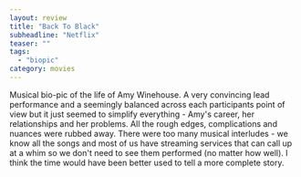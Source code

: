 ```yaml
---
layout: review
title: "Back To Black"
subheadline: "Netflix"
teaser: ""
tags:
  - "biopic"
category: movies
---
```


Musical bio-pic of the life of Amy Winehouse. A very convincing lead performance and
a seemingly balanced across each participants point of view but it just seemed
to simplify everything - Amy's career, her relationships and her problems. All the
rough edges, complications and nuances were rubbed away. There were too many
musical interludes - we know all the songs and most of us have streaming
services that can call up at a whim so we don't need to see them performed
(no matter how well). I think the time would have been better used to
tell a more complete story.
